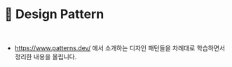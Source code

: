 # :page_facing_up: Design Pattern

<br>

- https://www.patterns.dev/ 에서 소개하는 디자인 패턴들을 차례대로 학습하면서 정리한 내용을 올립니다.